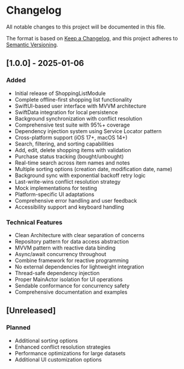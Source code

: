 # Changelog

All notable changes to this project will be documented in this file.

The format is based on [Keep a Changelog](https://keepachangelog.com/en/1.0.0/),
and this project adheres to [Semantic Versioning](https://semver.org/spec/v2.0.0.html).

## [1.0.0] - 2025-01-06

### Added
- Initial release of ShoppingListModule
- Complete offline-first shopping list functionality
- SwiftUI-based user interface with MVVM architecture
- SwiftData integration for local persistence
- Background synchronization with conflict resolution
- Comprehensive test suite with 95%+ coverage
- Dependency injection system using Service Locator pattern
- Cross-platform support (iOS 17+, macOS 14+)
- Search, filtering, and sorting capabilities
- Add, edit, delete shopping items with validation
- Purchase status tracking (bought/unbought)
- Real-time search across item names and notes
- Multiple sorting options (creation date, modification date, name)
- Background sync with exponential backoff retry logic
- Last-write-wins conflict resolution strategy
- Mock implementations for testing
- Platform-specific UI adaptations
- Comprehensive error handling and user feedback
- Accessibility support and keyboard handling

### Technical Features
- Clean Architecture with clear separation of concerns
- Repository pattern for data access abstraction
- MVVM pattern with reactive data binding
- Async/await concurrency throughout
- Combine framework for reactive programming
- No external dependencies for lightweight integration
- Thread-safe dependency injection
- Proper MainActor isolation for UI operations
- Sendable conformance for concurrency safety
- Comprehensive documentation and examples

## [Unreleased]

### Planned
- Additional sorting options
- Enhanced conflict resolution strategies
- Performance optimizations for large datasets
- Additional UI customization options 
